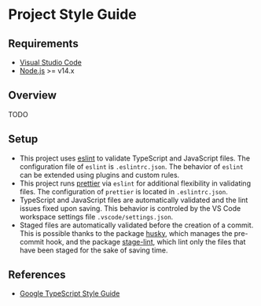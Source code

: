 # Project Style Guide

## Requirements

- [Visual Studio Code]
- [Node.js] >= v14.x

## Overview

TODO

## Setup

- This project uses [eslint] to validate TypeScript and JavaScript files. The
  configuration file of `eslint` is `.eslintrc.json`. The behavior of `eslint`
  can be extended using plugins and custom rules.
- This project runs [prettier] via `eslint` for additional flexibility in
  validating files. The configuration of `prettier` is located in
  `.eslintrc.json`.
- TypeScript and JavaScript files are automatically validated and the lint
  issues fixed upon saving. This behavior is controled by the VS Code workspace
  settings file `.vscode/settings.json`.
- Staged files are automatically validated before the creation of a commit. This
  is possible thanks to the package [husky], which manages the pre-commit hook,
  and the package [stage-lint], which lint only the files that have been staged
  for the sake of saving time.

## References

- [Google TypeScript Style Guide]

<!-- Links -->

[google typescript style guide]: https://google.github.io/styleguide/tsguide.html
[eslint]: https://www.npmjs.com/package/eslint
[husky]: https://www.npmjs.com/package/husky
[stage-lint]: https://www.npmjs.com/package/lint-staged
[prettier]: https://www.npmjs.com/package/prettier
[Visual Studio Code]: https://code.visualstudio.com/
[Node.js]: https://nodejs.org/en/